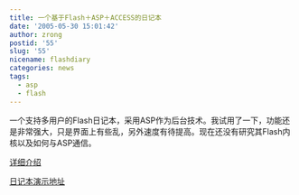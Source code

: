 ```yaml
---
title: 一个基于Flash＋ASP＋ACCESS的日记本
date: '2005-05-30 15:01:42'
author: zrong
postid: '55'
slug: '55'
nicename: flashdiary
categories: news
tags:
  - asp
  - flash
---
```


一个支持多用户的Flash日记本，采用ASP作为后台技术。我试用了一下，功能还是非常强大，只是界面上有些乱，另外速度有待提高。现在还没有研究其Flash内核以及如何与ASP通信。

[详细介绍](http://www.5i58.net/news/html/3022.htm)

[日记本演示地址](http://www.5i58.net/diary.htm)

